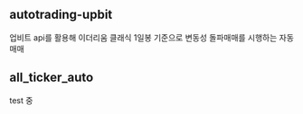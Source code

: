 ## autotrading-upbit
업비트 api를 활용해 이더리움 클래식 1일봉 기준으로 변동성 돌파매매를 시행하는 자동매매 

## all_ticker_auto
test 중
